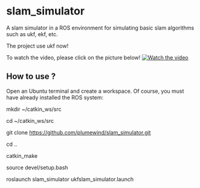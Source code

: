 # slam_simulator
A slam simulator in a ROS environment for simulating basic slam algorithms such as ukf, ekf, etc.

The project use ukf now!

To watch the video, please click on the picture below!
[![Watch the video](https://github.com/plumewind/slam_simulator/blob/master/view.png)](https://youtu.be/lP2fqqZU4sg)

How to use ?
------------------
Open an Ubuntu terminal and create a workspace. Of course, you must have already installed the ROS system:

  mkdir ~/catkin_ws/src
  
  cd ~/catkin_ws/src
  
  git clone https://github.com/plumewind/slam_simulator.git
  
  cd ..
  
  catkin_make
  
  source devel/setup.bash
  
  roslaunch slam_simulator ukfslam_simulator.launch
  
